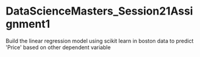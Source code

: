 # DataScienceMasters_Session21Assignment1
Build the linear regression model using scikit learn in boston data to predict 'Price' based on other dependent variable
